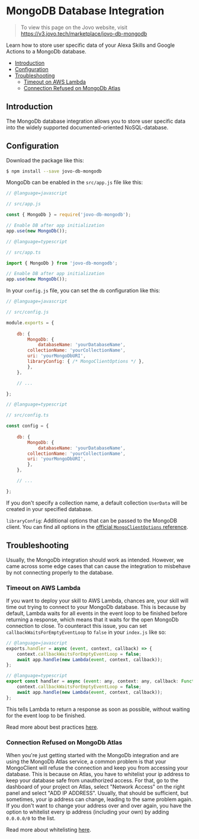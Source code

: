 # MongoDB Database Integration

> To view this page on the Jovo website, visit https://v3.jovo.tech/marketplace/jovo-db-mongodb

Learn how to store user specific data of your Alexa Skills and Google Actions to a MongoDb database.

* [Introduction](#introduction)
* [Configuration](#configuration)
* [Troubleshooting](#troubleshooting)
    * [Timeout on AWS Lambda](#timeout-on-aws-lambda)
    * [Connection Refused on MongoDb Atlas](#connection-refused-on-mongodb-atlas)


## Introduction

The MongoDb database integration allows you to store user specific data into the widely supported documented-oriented NoSQL-database.


## Configuration

Download the package like this:

```sh
$ npm install --save jovo-db-mongodb
```

MongoDb can be enabled in the `src/app.js` file like this:

```javascript
// @language=javascript

// src/app.js

const { MongoDb } = require('jovo-db-mongodb');

// Enable DB after app initialization
app.use(new MongoDb());

// @language=typescript

// src/app.ts

import { MongoDb } from 'jovo-db-mongodb';

// Enable DB after app initialization
app.use(new MongoDb());
```

In your `config.js` file, you can set the `db` configuration like this:

```javascript
// @language=javascript

// src/config.js

module.exports = {
    
    db: {
        MongoDb: {
            databaseName: 'yourDatabaseName',
        collectionName: 'yourCollectionName',
        uri: 'yourMongoDbURI',
        libraryConfig: { /* MongoClientOptions */ },
        },
    },

    // ...

};

// @language=typescript

// src/config.ts

const config = {
    
    db: {
        MongoDb: {
            databaseName: 'yourDatabaseName',
        collectionName: 'yourCollectionName',
        uri: 'yourMongoDbURI',
        },
    },

    // ...

};
```

If you don't specify a collection name, a default collection ```UserData``` will be created in your specified database.

`libraryConfig`: Additional options that can be passed to the MongoDB client. You can find all options in the [official `MongoClientOptions` reference](https://mongodb.github.io/node-mongodb-native/3.6/api/global.html#MongoClientOptions).

## Troubleshooting

Usually, the MongoDb integration should work as intended. However, we came across some edge cases that can cause the integration to misbehave by not connecting properly to the database.

### Timeout on AWS Lambda

If you want to deploy your skill to AWS Lambda, chances are, your skill will time out trying to connect to your MongoDb database. This is because by default, Lambda waits for all events in the event loop to be finished before returning a response, which means that it waits for the open MongoDb connection to close. To counteract this issue, you can set `callbackWaitsForEmptyEventLoop` to `false` in your `index.js` like so:

```javascript
// @language=javascript
exports.handler = async (event, context, callback) => {
    context.callbackWaitsForEmptyEventLoop = false;
    await app.handle(new Lambda(event, context, callback));
};

// @language=typescript
export const handler = async (event: any, context: any, callback: Function) => { 
    context.callbackWaitsForEmptyEventLoop = false;
    await app.handle(new Lambda(event, context, callback));
};
```

This tells Lambda to return a response as soon as possible, without waiting for the event loop to be finished.

Read more about best practices [here](https://docs.atlas.mongodb.com/best-practices-connecting-to-aws-lambda/).

### Connection Refused on MongoDb Atlas

When you're just getting started with the MongoDb integration and are using the MongoDb Atlas service, a common problem is that your MongoClient will refuse the connection and keep you from accessing your database. This is because on Atlas, you have to whitelist your ip address to keep your database safe from unauthorized access. For that, go to the dashboard of your project on Atlas, select "Network Access" on the right panel and select "ADD IP ADDRESS". Usually, that should be sufficient, but sometimes, your ip address can change, leading to the same problem again. If you don't want to change your address over and over again, you have the option to whitelist every ip address (including your own) by adding `0.0.0.0/0` to the list.

Read more about whitelisting [here](https://docs.atlas.mongodb.com/security-whitelist/).
